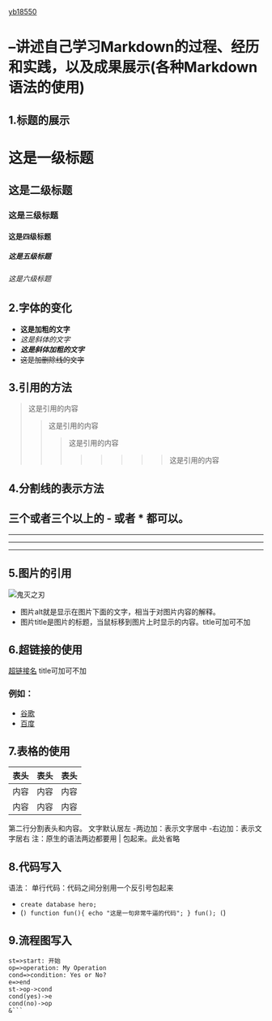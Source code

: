 [yb18550](https://github.com/bo-17775170236)
# –讲述自己学习Markdown的过程、经历和实践，以及成果展示(各种Markdown语法的使用)
## 1.标题的展示
# 这是一级标题
## 这是二级标题
### 这是三级标题
#### 这是四级标题
##### 这是五级标题
###### 这是六级标题
## 2.字体的变化
 - **这是加粗的文字**  
 - *这是斜体的文字*  
 - ***这是斜体加粗的文字***  
 - ~~这是加删除线的文字~~  
## 3.引用的方法
>这是引用的内容
>>这是引用的内容
>>>这是引用的内容
>>>>>>>>这是引用的内容
## 4.分割线的表示方法
三个或者三个以上的 - 或者 * 都可以。
---
----
***
*****
## 5.图片的引用
![鬼灭之刃](http://a3.qpic.cn/psb?/V13fJoaH2EnU0x/WPGfjSGLb6e9FRUfy*zg1i.Khcylm5lX1hBRUjDgcro!/b/dLYAAAAAAAAA&ek=1&kp=1&pt=0&bo=6AMaAgAAAAARF9M!&tl=3&vuin=1413642083&tm=1574496000&sce=60-1-1&rf=viewer_4''鬼灭之刃'')

- 图片alt就是显示在图片下面的文字，相当于对图片内容的解释。
- 图片title是图片的标题，当鼠标移到图片上时显示的内容。title可加可不加
## 6.超链接的使用
[超链接名](超链接地址 "超链接title")
title可加可不加
### 例如：
- [谷歌](http://google.com)
- [百度](http://baidu.com)
## 7.表格的使用
表头|表头|表头
---|:--:|---:
内容|内容|内容
内容|内容|内容

第二行分割表头和内容。
文字默认居左
-两边加：表示文字居中
-右边加：表示文字居右
注：原生的语法两边都要用 | 包起来。此处省略
## 8.代码写入
语法：
单行代码：代码之间分别用一个反引号包起来
- `create database hero;`
- (```)
    function fun(){
         echo "这是一句非常牛逼的代码";
    }
    fun();
(```)
## 9.流程图写入
```flow
st=>start: 开始
op=>operation: My Operation
cond=>condition: Yes or No?
e=>end
st->op->cond
cond(yes)->e
cond(no)->op
&```
